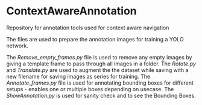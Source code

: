 # ContextAwareAnnotation
Repository for annotation tools used for context aware navigation

The files are used to prepare the annotation images for training a YOLO network.

The *Remove_empty_frames.py* file is used to remove any empty images by giving a template frame to pass through all images in a folder.
The *Rotate.py* and *Translate.py* are used to augment the the dataset while saving with a new filename for saving images as series for training.
The *Annotate_frames.py* file is used for annotating bounding boxes for different setups - enables one or multiple boxes depending on usecase.
The *ShowAnnotation.py* is used for sanity check and to see the Bounding Boxes.
